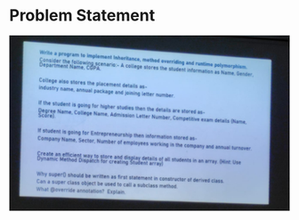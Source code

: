 # Problem Statement

<img src = "Practical3\WhatsApp Image 2023-05-03 at 11.16.54.jpg" alt = "problem statement">

